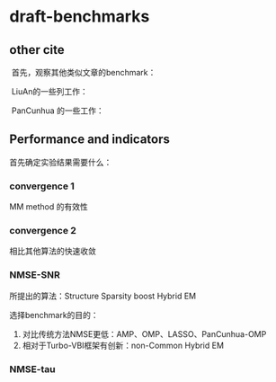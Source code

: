 # draft-benchmarks

## other cite

​	首先，观察其他类似文章的benchmark：

​	LiuAn的一些列工作：

[^RobustRecovery]: A. Liu, G. Liu, L. Lian, V. K. N. Lau and M. Zhao, "Robust Recovery of Structured Sparse Signals With Uncertain Sensing Matrix: A Turbo-VBI Approach," in IEEE Transactions on Wireless Communications, vol. 19, no. 5, pp. 3185-3198, May 2020, doi: 10.1109/TWC.2020.2971193.
[^AngularDomain]: G. Liu, A. Liu, R. Zhang and M. Zhao, "Angular-Domain Selective Channel Tracking and Doppler Compensation for High-Mobility mmWave Massive MIMO," in IEEE Transactions on Wireless Communications, vol. 20, no. 5, pp. 2902-2916, May 2021, doi: 10.1109/TWC.2020.3045272.
[^Downlink]: A. Liu, L. Lian, V. K. N. Lau and X. Yuan, "Downlink Channel Estimation in Multiuser Massive MIMO With Hidden Markovian Sparsity," in IEEE Transactions on Signal Processing, vol. 66, no. 18, pp. 4796-4810, 15 Sept.15, 2018, doi: 10.1109/TSP.2018.2862420. 
[^DynamicSparsity]: L. Lian, A. Liu and V. K. N. Lau, "Exploiting Dynamic Sparsity for Downlink FDD-Massive MIMO Channel Tracking," in IEEE Transactions on Signal Processing, vol. 67, no. 8, pp. 2007-2021, 15 April15, 2019, doi: 10.1109/TSP.2019.2896179.
[^CloudAssisted]: A. Liu, L. Lian, V. Lau, G. Liu and M. Zhao, "Cloud-Assisted Cooperative Localization for Vehicle Platoons: A Turbo Approach," in IEEE Transactions on Signal Processing, vol. 68, pp. 605-620, 2020, doi: 10.1109/TSP.2020.2964198.
[^FDD]: J. Dai, A. Liu and V. K. N. Lau, "FDD Massive MIMO Channel Estimation With Arbitrary 2D-Array Geometry," in IEEE Transactions on Signal Processing, vol. 66, no. 10, pp. 2584-2599, 15 May15, 2018, doi: 10.1109/TSP.2018.2807390.

​	PanCunhua 的一些工作：

[^PanCunhua]:  Zhou, Gui, et al. "Channel estimation for RIS-aided multiuser millimeter-wave systems." *arXiv preprint arXiv:2106.14792* (2021).



## Performance and indicators

首先确定实验结果需要什么：



### convergence 1

MM method 的有效性

### convergence 2

相比其他算法的快速收敛



### NMSE-SNR

所提出的算法：Structure Sparsity boost Hybrid EM

选择benchmark的目的：

1. 对比传统方法NMSE更低：AMP、OMP、LASSO、PanCunhua-OMP
2. 相对于Turbo-VBI框架有创新：non-Common Hybrid EM

### NMSE-tau


